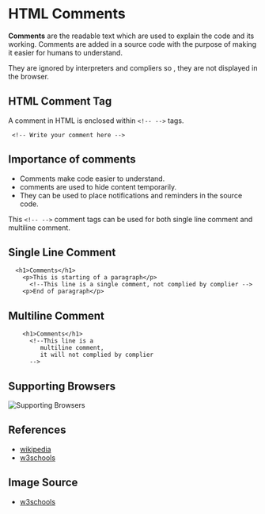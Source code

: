 # HTML Comments

**Comments** are the readable text which are used to explain the code and its working. Comments are added in a source code with the purpose of making it easier for humans to understand.

They are ignored by interpreters and compliers so , they are not displayed in the browser.

## HTML Comment Tag

A comment in HTML is enclosed within `<!-- -->` tags. 

```
 <!-- Write your comment here -->
```

## Importance of comments
 * Comments make code easier to understand.
 * comments are used to hide content temporarily.
 * They can be used to place notifications and reminders in the source code.
 
This `<!-- -->` comment tags can be used for both single line comment and multiline comment.

## Single Line Comment
```
  <h1>Comments</h1>
    <p>This is starting of a paragraph</p>
      <!--This line is a single comment, not complied by complier -->
    <p>End of paragraph</p>
```  

## Multiline Comment
```
    <h1>Comments</h1>
      <!--This line is a 
         multiline comment, 
         it will not complied by complier 
      -->
```

## Supporting Browsers
![Supporting Browsers](https://user-images.githubusercontent.com/71713383/136593524-0ba5e3c8-4f60-4bb2-beea-9e3ac53cb494.png)

## References
* [wikipedia](https://en.wikipedia.org/wiki/Comment_(computer_programming))
* [w3schools](https://www.w3schools.com/html/html_comments.asp)

## Image Source
* [w3schools](https://user-images.githubusercontent.com/71713383/138147362-81d5bb6c-5b7e-40a5-8a0f-9008ab33b8a6.png)
